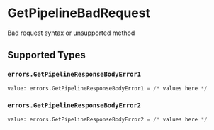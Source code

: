 # GetPipelineBadRequest

Bad request syntax or unsupported method


## Supported Types

### `errors.GetPipelineResponseBodyError1`

```python
value: errors.GetPipelineResponseBodyError1 = /* values here */
```

### `errors.GetPipelineResponseBodyError2`

```python
value: errors.GetPipelineResponseBodyError2 = /* values here */
```

